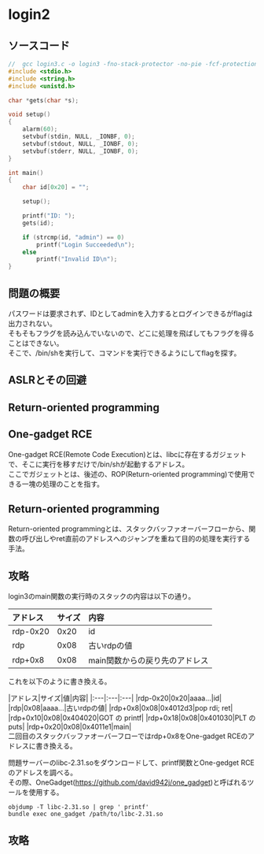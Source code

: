 # login2
## ソースコード
```c
//  gcc login3.c -o login3 -fno-stack-protector -no-pie -fcf-protection=none
#include <stdio.h>
#include <string.h>
#include <unistd.h>

char *gets(char *s);

void setup()
{
    alarm(60);
    setvbuf(stdin, NULL, _IONBF, 0);
    setvbuf(stdout, NULL, _IONBF, 0);
    setvbuf(stderr, NULL, _IONBF, 0);
}

int main()
{
    char id[0x20] = "";

    setup();

    printf("ID: ");
    gets(id);

    if (strcmp(id, "admin") == 0)
        printf("Login Succeeded\n");
    else
        printf("Invalid ID\n");
}
```
## 問題の概要
パスワードは要求されず、IDとしてadminを入力するとログインできるがflagは出力されない。  
そもそもフラグを読み込んでいないので、どこに処理を飛ばしてもフラグを得ることはできない。  
そこで、/bin/shを実行して、コマンドを実行できるようにしてflagを探す。  

## ASLRとその回避

## Return-oriented programming

## One-gadget RCE
One-gadget RCE(Remote Code Execution)とは、libcに存在するガジェットで、そこに実行を移すだけで/bin/shが起動するアドレス。  
ここでガジェットとは、後述の、ROP(Return-oriented programming)で使用できる一塊の処理のことを指す。


## Return-oriented programming
Return-oriented programmingとは、スタックバッファオーバーフローから、関数の呼び出しやret直前のアドレスへのジャンプを重ねて目的の処理を実行する手法。  

## 攻略
login3のmain関数の実行時のスタックの内容は以下の通り。

|アドレス|サイズ|内容|
|:---|:---|:---|
|rdp-0x20|0x20|id|
|rdp|0x08|古いrdpの値|
|rdp+0x8|0x08|main関数からの戻り先のアドレス|  
これを以下のように書き換える。

|アドレス|サイズ|値|内容|
|:---|:---|:---|
|rdp-0x20|0x20|aaaa...|id|
|rdp|0x08|aaaa...|古いrdpの値|
|rdp+0x8|0x08|0x4012d3|pop rdi; ret|
|rdp+0x10|0x08|0x404020|GOT の printf|
|rdp+0x18|0x08|0x401030|PLT の puts|
|rdp+0x20|0x08|0x4011e1|main|  
二回目のスタックバッファオーバーフローではrdp+0x8をOne-gadget RCEのアドレスに書き換える。  

問題サーバーのlibc-2.31.soをダウンロードして、printf関数とOne-gedget RCEのアドレスを調べる。  
その際、OneGadget(https://github.com/david942j/one_gadget)と呼ばれるツールを使用する。  
```
objdump -T libc-2.31.so | grep ' printf'
bundle exec one_gadget /path/to/libc-2.31.so
```

## 攻略
